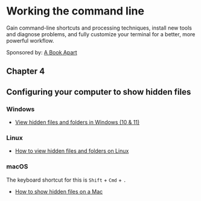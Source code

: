 # Working the command line

Gain command-line shortcuts and processing techniques, install new tools and diagnose problems, and fully customize your terminal for a better, more powerful workflow.

Sponsored by: [A Book Apart](https://abookapart.com/)

## Chapter 4

## Configuring your computer to show hidden files

### Windows

- [View hidden files and folders in Windows (10 & 11)](https://support.microsoft.com/en-us/windows/view-hidden-files-and-folders-in-windows-97fbc472-c603-9d90-91d0-1166d1d9f4b5#WindowsVersion=Windows_11)

### Linux

- [How to view hidden files and folders on Linux](https://www.makeuseof.com/view-hidden-files-and-folders-linux/)

### macOS

The keyboard shortcut for this is `Shift` + `Cmd` + `.`

- [How to show hidden files on a Mac](https://www.macworld.com/article/671158/how-to-show-hidden-files-on-a-mac.html)
